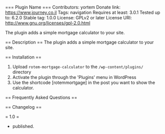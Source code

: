 === Plugin Name ===
Contributors: yortem
Donate link: https://www.journey.co.il
Tags: navigation
Requires at least: 3.0.1
Tested up to: 6.2.0
Stable tag: 1.0.0
License: GPLv2 or later
License URI: http://www.gnu.org/licenses/gpl-2.0.html

The plugin adds a simple mortgage calculator to your site.

== Description ==
The plugin adds a simple mortgage calculator to your site.

== Installation ==

1. Upload `rotem-mortgage-calculator` to the `/wp-content/plugins/` directory
1. Activate the plugin through the 'Plugins' menu in WordPress
3. Use the shortcode [rotemmortgage] in the post you want to show the calculator.


== Frequently Asked Questions ==

== Changelog ==

= 1.0 =
* published.